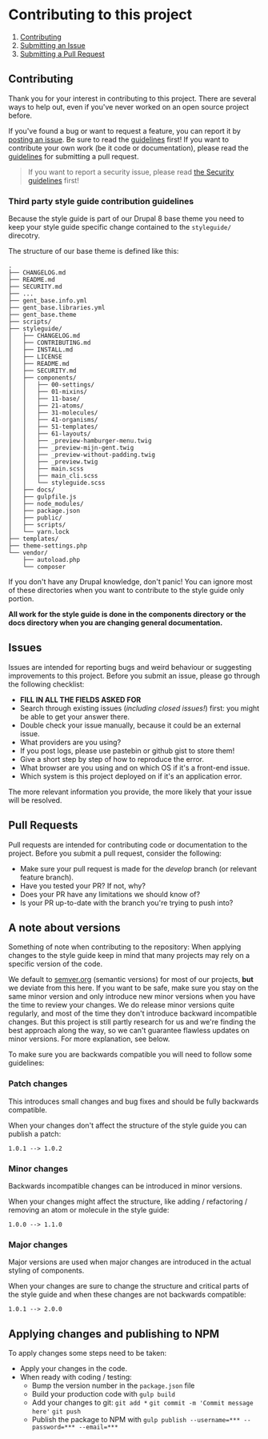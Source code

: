 # Contributing to this project

1. [Contributing](#contributing)
2. [Submitting an Issue](#issues)
3. [Submitting a Pull Request](#pull-requests)

## Contributing

Thank you for your interest in contributing to this project. There are several
ways to help out, even if you've never worked on an open source project before.

If you've found a bug or want to request a feature, you can report it by
[posting an issue](https://github.com/digipolisgent/drupal_theme_gent-base/issues/new).
Be sure to read the [guidelines](#issues) first! If you want to contribute
your own work (be it code or documentation), please read the [guidelines](#pull-requests)
for submitting a pull request.

> If you want to report a security issue, please read [the Security guidelines](SECURITY.md)
> first!

### Third party style guide contribution guidelines 

Because the style guide is part of our Drupal 8 base theme you need to keep 
your style guide specific change contained to the `styleguide/` direcotry.

The structure of our base theme is defined like this:

```
.
├── CHANGELOG.md
├── README.md
├── SECURITY.md
├── ...
├── gent_base.info.yml
├── gent_base.libraries.yml
├── gent_base.theme
├── scripts/
├── styleguide/
│   ├── CHANGELOG.md
│   ├── CONTRIBUTING.md
│   ├── INSTALL.md
│   ├── LICENSE
│   ├── README.md
│   ├── SECURITY.md
│   ├── components/
│   │   ├── 00-settings/
│   │   ├── 01-mixins/
│   │   ├── 11-base/
│   │   ├── 21-atoms/
│   │   ├── 31-molecules/
│   │   ├── 41-organisms/
│   │   ├── 51-templates/
│   │   ├── 61-layouts/
│   │   ├── _preview-hamburger-menu.twig
│   │   ├── _preview-mijn-gent.twig
│   │   ├── _preview-without-padding.twig
│   │   ├── _preview.twig
│   │   ├── main.scss
│   │   ├── main_cli.scss
│   │   └── styleguide.scss
│   ├── docs/
│   ├── gulpfile.js
│   ├── node_modules/
│   ├── package.json
│   ├── public/
│   ├── scripts/
│   └── yarn.lock
├── templates/
├── theme-settings.php
└── vendor/
    ├── autoload.php
    └── composer
```

If you don't have any Drupal knowledge, don't panic! You can ignore most of 
these directories when you want to contribute to the style guide only portion.

**All work for the style guide is done in the components directory or the docs
directory when you are changing general documentation.**

## Issues

Issues are intended for reporting bugs and weird behaviour or suggesting
improvements to this project. Before you submit an issue, please go through the
following checklist:

* **FILL IN ALL THE FIELDS ASKED FOR**
* Search through existing issues (*including closed issues!*) first: you might
  be able to get your answer there.
* Double check your issue manually, because it could be an external issue.
* What providers are you using?
* If you post logs, please use pastebin or github gist to store them!
* Give a short step by step of how to reproduce the error.
* What browser are you using and on which OS if it's a front-end issue.
* Which system is this project deployed on if it's an application error.

The more relevant information you provide, the more likely that your issue will
be resolved.

## Pull Requests

Pull requests are intended for contributing code or documentation to the
project. Before you submit a pull request, consider the following:

* Make sure your pull request is made for the *develop* branch (or relevant
  feature branch).
* Have you tested your PR? If not, why?
* Does your PR have any limitations we should know of?
* Is your PR up-to-date with the branch you're trying to push into?

## A note about versions

Something of note when contributing to the repository: When applying changes to
the style guide keep in mind that many projects may rely on a specific version
of the code.

We default to [semver.org](http://semver.org) (semantic versions) for most of
our projects, **but** we deviate from this here. If you want to be safe, make
sure you stay on the same minor version and only introduce new minor versions
when you have the time to review your changes. We do release minor versions
quite regularly, and most of the time they don't introduce backward incompatible
changes. But this project is still partly research for us and we're finding the
best approach along the way, so we can't guarantee flawless updates on minor
versions. For more explanation, see below.

To make sure you are backwards compatible you will need to follow some
guidelines:

### Patch changes

This introduces small changes and bug fixes and should be fully backwards
compatible.

When your changes don't affect the structure of the style guide you can publish
a patch:

```nolang
1.0.1 --> 1.0.2
```

### Minor changes

Backwards incompatible changes can be introduced in minor versions.

When your changes might affect the structure, like adding / refactoring /
removing an atom or molecule in the style guide:

```nolang
1.0.0 --> 1.1.0
```

### Major changes

Major versions are used when major changes are introduced in the actual
styling of components.

When your changes are sure to change the structure and critical parts of the
style guide and when these changes are not backwards compatible:

```nolang
1.0.1 --> 2.0.0
```

## Applying changes and publishing to NPM

To apply changes some steps need to be taken:

* Apply your changes in the code.
* When ready with coding / testing:
  * Bump the version number in the `package.json` file
  * Build your production code with
    `gulp build`
  * Add your changes to git:
    `git add *`
    `git commit -m 'Commit message here'`
    `git push`
  * Publish the package to NPM with
    `gulp publish --username=*** --password=*** --email=***`
